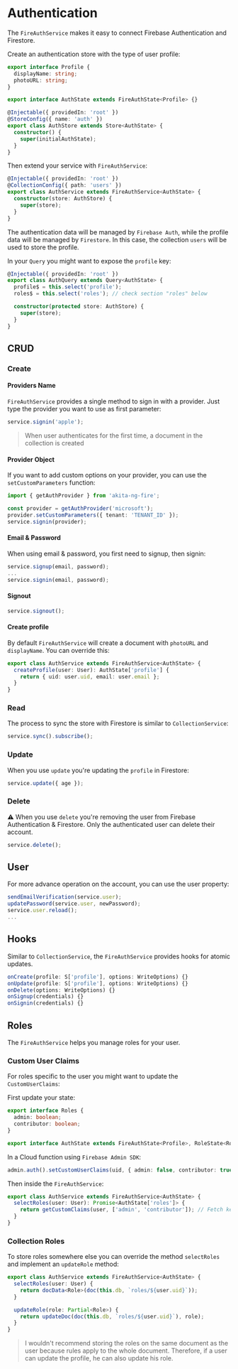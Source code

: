 # Authentication

The `FireAuthService` makes it easy to connect Firebase Authentication and Firestore.

Create an authentication store with the type of user profile:

```typescript
export interface Profile {
  displayName: string;
  photoURL: string;
}

export interface AuthState extends FireAuthState<Profile> {}

@Injectable({ providedIn: 'root' })
@StoreConfig({ name: 'auth' })
export class AuthStore extends Store<AuthState> {
  constructor() {
    super(initialAuthState);
  }
}
```

Then extend your service with `FireAuthService`:

```typescript
@Injectable({ providedIn: 'root' })
@CollectionConfig({ path: 'users' })
export class AuthService extends FireAuthService<AuthState> {
  constructor(store: AuthStore) {
    super(store);
  }
}
```

The authentication data will be managed by `Firebase Auth`, while the profile data will be managed by `Firestore`.
In this case, the collection `users` will be used to store the profile.

In your `Query` you might want to expose the `profile` key:

```typescript
@Injectable({ providedIn: 'root' })
export class AuthQuery extends Query<AuthState> {
  profile$ = this.select('profile');
  roles$ = this.select('roles'); // check section "roles" below

  constructor(protected store: AuthStore) {
    super(store);
  }
}
```

## CRUD

### Create

#### Providers Name

`FireAuthService` provides a single method to sign in with a provider. Just type the provider you want to use as first parameter:

```typescript
service.signin('apple');
```

> When user authenticates for the first time, a document in the collection is created

#### Provider Object

If you want to add custom options on your provider, you can use the `setCustomParameters` function:

```typescript
import { getAuthProvider } from 'akita-ng-fire';

const provider = getAuthProvider('microsoft');
provider.setCustomParameters({ tenant: 'TENANT_ID' });
service.signin(provider);
```

#### Email & Password

When using email & password, you first need to signup, then signin:

```typescript
service.signup(email, password);
...
service.signin(email, password);
```

#### Signout

```typescript
service.signout();
```

#### Create profile

By default `FireAuthService` will create a document with `photoURL` and `displayName`. You can override this:

```typescript
export class AuthService extends FireAuthService<AuthState> {
  createProfile(user: User): AuthState['profile'] {
    return { uid: user.uid, email: user.email };
  }
}
```

### Read

The process to sync the store with Firestore is similar to `CollectionService`:

```typescript
service.sync().subscribe();
```

### Update

When you use `update` you're updating the `profile` in Firestore:

```typescript
service.update({ age });
```

### Delete

⚠️ When you use `delete` you're removing the user from Firebase Authentication & Firestore. Only the authenticated user can delete their account.

```typescript
service.delete();
```

## User

For more advance operation on the account, you can use the user property:

```typescript
sendEmailVerification(service.user);
updatePassword(service.user, newPassword);
service.user.reload();
...
```

## Hooks

Similar to `CollectionService`, the `FireAuthService` provides hooks for atomic updates.

```typescript
onCreate(profile: S['profile'], options: WriteOptions) {}
onUpdate(profile: S['profile'], options: WriteOptions) {}
onDelete(options: WriteOptions) {}
onSignup(credentials) {}
onSignin(credentials) {}
```

## Roles

The `FireAuthService` helps you manage roles for your user.

### Custom User Claims

For roles specific to the user you might want to update the `CustomUserClaims`:

First update your state:

```typescript
export interface Roles {
  admin: boolean;
  contributor: boolean;
}

export interface AuthState extends FireAuthState<Profile>, RoleState<Roles> {}
```

In a Cloud function using `Firebase Admin SDK`:

```typescript
admin.auth().setCustomUserClaims(uid, { admin: false, contributor: true });
```

Then inside the `FireAuthService`:

```typescript
export class AuthService extends FireAuthService<AuthState> {
  selectRoles(user: User): Promise<AuthState['roles']> {
    return getCustomClaims(user, ['admin', 'contributor']); // Fetch keys "admin" & "contributor" of the claims in the token
  }
}
```

### Collection Roles

To store roles somewhere else you can override the method `selectRoles` and implement an `updateRole` method:

```typescript
export class AuthService extends FireAuthService<AuthState> {
  selectRoles(user: User) {
    return docData<Role>(doc(this.db, `roles/${user.uid}`));
  }

  updateRole(role: Partial<Role>) {
    return updateDoc(doc(this.db, `roles/${user.uid}`), role);
  }
}
```

> I wouldn't recommend storing the roles on the same document as the user because rules apply to the whole document. Therefore, if a user can update the profile, he can also update his role.
